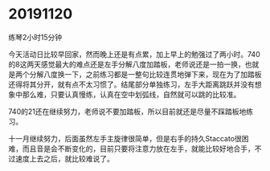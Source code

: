 # 20191120

练琴2小时15分钟

今天活动日比较早回家，然而晚上还是有点累，加上早上的勉强过了两小时。740的8这两天感觉最大的难点还是左手分解八度加踏板，老师说还是一拍一换，也就是两个分解八度换一下，之前练习都是一整句比较连贯地弹下来，现在为了加踏板还得将其分开，就有点不太习惯了。结尾部分单独练习，左手大距离跳跃并没有想象中那么难，只要认真慢练，认真在空中划弧线，自然就可以跳的比较准。

740的21还在继续努力，老师说不要加踏板，所以目前就还是尽量不踩踏板地练习。

十一月继续努力，后面虽然左手主旋律很简单，但是右手的持久Staccato很困难，而且音是会不断变化的，目前只要将注意力放在左手，就能比较好地合手，不过速度上去之后，就比较难说了。
